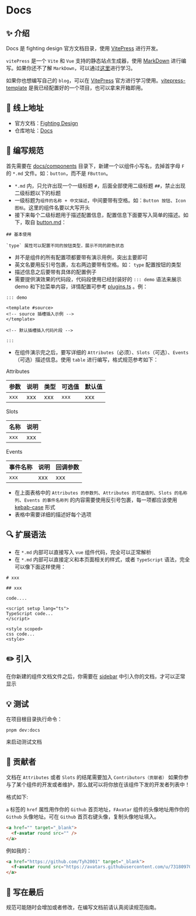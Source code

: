 # Docs

## ✨ 介绍

Docs 是 fighting design 官方文档目录，使用 [VitePress](https://github.com/vuejs/vitepress) 进行开发。

`vitePress` 是一个 `Vite` 和 `Vue` 支持的静态站点生成器，使用 [MarkDown](https://zh.wikipedia.org/zh-tw/Markdown) 进行编写。如果你还不了解 `MarkDown`，可以通过[这里](http://younghz.github.io/Markdown/)进行学习。

如果你也想编写自己的 `blog`，可以在 [VitePress](https://github.com/vuejs/vitepress) 官方进行学习使用。[vitepress-template](https://github.com/Tyh2001/vitepress-template) 是我已经配置好的一个项目，也可以拿来开箱即用。

## 🐳 线上地址

- 官方文档：[Fighting Design](https://fighting.tianyuhao.cn)
- 仓库地址：[Docs](https://github.com/FightingDesign/fighting-design/tree/master/docs)

## 🚧 编写规范

首先需要在 [docs/components](https://github.com/FightingDesign/fighting-design/tree/master/docs/components) 目录下，新建一个以组件小写名，去掉首字母 `F` 的 `*.md` 文件。如：`button`，而不是 `FButton`。

- `*.md` 内，只允许出现一个一级标题 `#`，后面全部使用二级标题 `##`，禁止出现二级标题以下的标题
- 一级标题为`组件的名称 + 中文描述`，中间要带有空格。如：`Button 按钮`、`Icon 图标`。这里的组件名要以大写开头
- 接下来每个二级标题用于描述配置信息，配置信息下面要写入简单的描述。如下，取自 [button.md](https://github.com/FightingDesign/fighting-design/blob/master/docs/docs/components/button.md)：

```
## 基本使用

`type` 属性可以配置不同的按钮类型，展示不同的颜色状态
```

- 并不是组件的所有配置项都要带有演示用例，突出主要即可
- 英文名要用反引号包裹，左右两边要带有空格。如： `type` 配置按钮的类型
- 描述信息之后要带有具体的配置例子
- 需要提供演效果的代码段，代码段使用已经封装好的 `::: demo` 语法来展示 demo 和下拉菜单内容，详情配置可参考 [plugins.ts](https://github.com/FightingDesign/fighting-design/blob/master/docs/docs/.vitepress/config/plugins.ts) 。例：

```
::: demo

<template #source>
<!-- source 插槽插入示例 -->
</template>

<!-- 默认插槽插入代码片段 -->

:::

```

- 在组件演示完之后，要写详细的 `Attributes`（必须）、`Slots`（可选）、`Events`（可选）描述信息。使用 `table` 进行编写，格式规范参考如下：

Attributes

| 参数  | 说明 | 类型 | 可选值 | 默认值 |
| ----- | ---- | ---- | ------ | ------ |
| `xxx` | xxx  | xxx  | `xxx`  | xxx    |

Slots

| 名称  | 说明 |
| ----- | ---- |
| `xxx` | xxx  |

Events

| 事件名称 | 说明 | 回调参数 |
| -------- | ---- | -------- |
| `xxx`    | xxx  | xxx      |

- 在上面表格中的 `Attributes 的参数列`、`Attributes 的可选值列`、`Slots 的名称列`、`Events 的事件名称列` 的内容需要使用反引号包裹，每一项都应该使用 [kebab-case](https://staging-cn.vuejs.org/guide/components/props.html#prop-passing-details) 形式
- 表格中需要详细的描述好每个选项

## 🔍 扩展语法

- 在 `*.md` 内部可以直接写入 `vue` 组件代码，完全可以正常解析
- 在 `*.md` 内部可以直接定义和本页面相关的样式，或者 `TypeScript` 语法，完全可以像下面这样使用：

```
# xxx

## xxx

code....

<script setup lang="ts">
TypeScript code...
</script>

<style scoped>
css code...
<style>
```

## ✏️ 引入

在你新建的组件文档文件之后，你需要在 [sidebar](https://github.com/FightingDesign/fighting-design/blob/master/docs/.vitepress/utils/sidebar.ts) 中引入你的文档，才可以正常显示

## 💡 测试

在项目根目录执行命令：

```shell
pnpm dev:docs
```

来启动测试文档

## 📒 贡献者

文档在 `Attributes` 或者 `Slots` 的结尾需要加入 `Contributors（贡献者）` 如果你参与了某个组件的开发或者维护，那么就可以将你放在该组件下发的开发者列表中！

格式如下:

`a` 标签的 `href` 属性用作你的 `Github` 首页地址，`FAvatar` 组件的头像地址用作你的 `Github` 头像地址。可在 `Github` 首页右键头像，复制头像地址填入。

```html
<a href="" target="_blank">
  <f-avatar round src="" />
</a>
```

例如我的：

```html
<a href="https://github.com/Tyh2001" target="_blank">
  <f-avatar round src="https://avatars.githubusercontent.com/u/73180970?v=4" />
</a>
```

## 💬 写在最后

规范可能随时会增加或者修改，在编写文档前请认真阅读规范指南。
